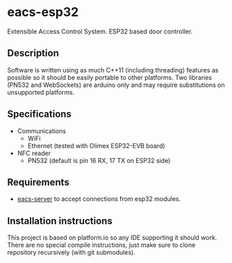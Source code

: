 # eacs-esp32
Extensible Access Control System. ESP32 based door controller.

## Description

Software is written using as much C++11 (including threading) features as possible so it should be easily portable to other platforms. Two libraries (PN532 and WebSockets) are arduino only and may require substitutions on unsupported platforms.

## Specifications
* Communications
  * WiFi
  * Ethernet (tested with Olimex ESP32-EVB board)
* NFC reader
  * PN532 (default is pin 16 RX, 17 TX on ESP32 side)

## Requirements
- [eacs-server](https://github.com/chemicstry/eacs-server) to accept connections from esp32 modules.

## Installation instructions

This project is based on platform.io so any IDE supporting it should work. There are no special compile instructions, just make sure to clone repository recursively (with git submodules).
